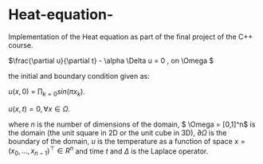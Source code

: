 # Heat-equation-

Implementation of the Heat equation as part of the final project of the C++ course.

$\frac{\partial u}{\partial t} - \alpha \Delta u = 0  ,   on   \Omega $

the initial and boundary condition given as:

$u(x,0)$ $=$ $\prod_{k=0}sin(\pi x_k).$

$u(x,t) = 0,    \forall x \in \Omega.$

where $n$ is the number of dimensions of the domain, $ \Omega = [0,1]^n$
 is the domain (the unit square in 2D or the unit cube in 3D), $\partial \Omega$
 is the boundary of the domain, $u$
 is the temperature as a function of space $x=(x_0,…,x_{n−1})^⊤ \in R^n$
 and time $t$ and $\Delta$ is the Laplace operator.


